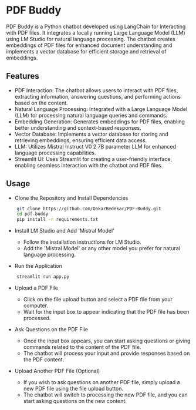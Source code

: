 
# PDF Buddy

PDF Buddy is a Python chatbot developed using LangChain for interacting with PDF files. It integrates a locally running Large Language Model (LLM) using LM Studio for natural language processing. The chatbot creates embeddings of PDF files for enhanced document understanding and implements a vector database for efficient storage and retrieval of embeddings.


## Features

- PDF Interaction: The chatbot allows users to interact with PDF files, extracting information, answering questions, and performing actions based on the content.
- Natural Language Processing: Integrated with a Large Language Model (LLM) for processing natural language queries and commands.
- Embedding Generation: Generates embeddings for PDF files, enabling better understanding and context-based responses.
- Vector Database: Implements a vector database for storing and retrieving embeddings, ensuring efficient data access.
- LLM: Utilizes Mistral Instruct V0 2 7B parameter LLM for enhanced language processing capabilities.
- Streamlit UI: Uses Streamlit for creating a user-friendly interface, enabling seamless interaction with the chatbot and PDF files.
## Usage

- Clone the Repository and Install Dependencies
```bash
    git clone https://github.com/OnkarBedekar/PDF-Buddy.git
    cd pdf-buddy
    pip install -r requirements.txt
```

- Install LM Studio and Add 'Mistral Model'
    - Follow the installation instructions for LM Studio.
    - Add the 'Mistral Model' or any other model you prefer for natural language processing.

- Run the Application
```bash
    streamlit run app.py
```

- Upload a PDF File
    - Click on the file upload button and select a PDF file from your computer.
    - Wait for the input box to appear indicating that the PDF file has been processed.

- Ask Questions on the PDF File
    - Once the input box appears, you can start asking questions or giving commands related to the content of the PDF file.
    - The chatbot will process your input and provide responses based on the PDF content.

- Upload Another PDF File (Optional)
    - If you wish to ask questions on another PDF file, simply upload a new PDF file using the file upload button.
    - The chatbot will switch to processing the new PDF file, and you can start asking questions on the new content.
